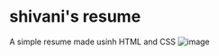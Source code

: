 # shivani's resume
A simple resume made usinh HTML and CSS
![image](https://github.com/shivaniboggavarapu/Resume/assets/84684106/d3fe3540-409b-4dc9-8946-492c67c14576)
